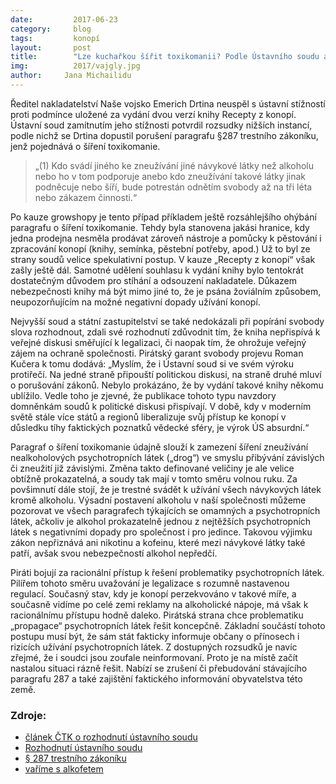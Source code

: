 ```yaml
---
date:         2017-06-23
category:     blog
tags:         konopí
layout:       post
title:        "Lze kuchařkou šířit toxikomanii? Podle Ústavního soudu ano."
img:          2017/vajgly.jpg
author:     Jana Michailidu
---
```



Ředitel nakladatelství Naše vojsko Emerich Drtina neuspěl s ústavní stížností proti podmínce uložené za vydání dvou verzí knihy Recepty z konopí. Ústavní soud zamítnutím jeho stížnosti potvrdil rozsudky nižších instancí, podle nichž se Drtina dopustil porušení paragrafu §287 trestního zákoníku, jenž pojednává o šíření toxikomanie.

> „(1) Kdo svádí jiného ke zneužívání jiné návykové látky než alkoholu nebo ho v tom podporuje anebo kdo zneužívání takové látky jinak podněcuje nebo šíří, bude potrestán odnětím svobody až na tři léta nebo zákazem činnosti.“

Po kauze growshopy je tento případ příkladem ještě rozsáhlejšího ohýbání paragrafu o šíření toxikomanie. Tehdy byla stanovena jakási hranice, kdy jedna prodejna nesměla prodávat zároveň nástroje a pomůcky k pěstování i zpracování konopí (knihy, semínka, pěstební potřeby, apod.) Už to byl ze strany soudů velice spekulativní postup. V kauze „Recepty z konopí“ však zašly ještě dál. Samotné udělení souhlasu k vydání knihy bylo tentokrát dostatečným důvodem pro stíhání a odsouzení nakladatele. Důkazem nebezpečnosti knihy má být mimo jiné to, že je psána žoviálním způsobem, neupozorňujícím na možné negativní dopady užívání konopí. 

Nejvyšší soud a státní zastupitelství se také nedokázali při popírání svobody slova rozhodnout, zdali své rozhodnutí zdůvodnit tím, že kniha nepřispívá k veřejné diskusi směřující k legalizaci, či naopak tím, že ohrožuje veřejný zájem na ochraně společnosti. Pirátský garant svobody projevu Roman Kučera k tomu dodává: „Myslím, že i Ústavní soud si ve svém výroku protiřečí. Na jedné straně připouští politickou diskusi, na straně druhé mluví o porušování zákonů. Nebylo prokázáno, že by vydání takové knihy někomu ublížilo. Vedle toho je zjevné, že publikace tohoto typu navzdory domněnkám soudů k politické diskusi přispívají. V době, kdy v moderním světě stále více států a regionů liberalizuje svůj přístup ke konopí v důsledku tíhy faktických poznatků vědecké sféry, je výrok ÚS absurdní.“

Paragraf o šíření toxikomanie údajně slouží k zamezení šíření zneužívání nealkoholových psychotropních látek („drog“) ve smyslu přibývání závislých či zneužití již závislými. Změna takto definované veličiny je ale velice obtížně prokazatelná, a soudy tak mají v tomto směru volnou ruku. Za povšimnutí dále stojí, že je trestné svádět k užívání všech návykových látek kromě alkoholu. Výsadní postavení alkoholu v naší společnosti můžeme pozorovat ve všech paragrafech týkajících se omamných a psychotropních látek, ačkoliv je alkohol prokazatelně jednou z nejtěžších psychotropních látek s negativními dopady pro společnost i pro jedince. Takovou výjimku zákon nepřiznává ani nikotinu a kofeinu, které mezi návykové látky také patří, avšak svou nebezpečností alkohol nepředčí.

Piráti bojují za racionální přístup k řešení problematiky psychotropních látek. Pilířem tohoto směru uvažování je legalizace s rozumně nastavenou regulací. Současný stav, kdy je konopí perzekvováno v takové míře, a současně vidíme po celé zemi reklamy na alkoholické nápoje, má však k racionálnímu přístupu hodně daleko. Pirátská strana chce problematiku „propagace“ psychotropních látek řešit koncepčně. Základní součástí tohoto postupu musí být, že sám stát fakticky informuje občany o přínosech i rizicích užívání psychotropních látek. Z dostupných rozsudků je navíc zřejmé, že i soudci jsou zoufale neinformovaní. Proto je na místě začít nastalou situaci rázně řešit. Nabízí se zrušení či přebudování stávajícího paragrafu 287 a také zajištění faktického informování obyvatelstva této země.

### Zdroje:

* [článek ČTK o rozhodnutí ústavního soudu](http://www.ceskenoviny.cz/zpravy/ustavni-soud-potvrdil-nakladateli-podminku-za-recepty-z-konopi/1493331)
* [Rozhodnutí ústavního soudu](http://kraken.slv.cz/III.US3489/16)
* [§ 287 trestního zákoníku](https://www.zakonyprolidi.cz/cs/2009-40#p287)
* [vaříme s alkofetem](https://www.bux.cz/kucharky-ostatni/varime-s-alkoholem-1)

